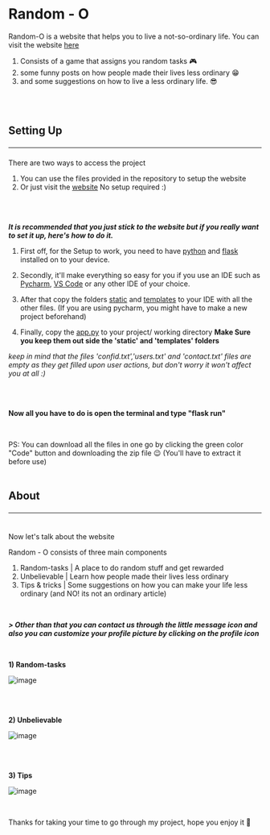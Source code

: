 # Random - O
Random-O is a website that helps you to live a not-so-ordinary life. You can visit the website [here](https://randomo.pythonanywhere.com)
1) Consists of a game that assigns you random tasks 🎮
2) some funny posts on how people made their lives less ordinary 😁
3) and some suggestions on how to live a less ordinary life. 😎
<br>
<br>

## **Setting Up**<hr>

There are two ways to access the project

1) You can use the files provided in the repository to setup the website
2) Or just visit the [website](https://randomo.pythonanywhere.com/) No setup required :)
<br>
<br>

***It is recommended that you just stick to the website but if you really want to set it up, here's how to do it.***


1) First off, for the Setup to work, you need to have [python](https://www.python.org/) and [flask](https://flask.palletsprojects.com/en/2.1.x/) installed on to your device.

2) Secondly, it'll make everything so easy for you if you use an IDE such as [Pycharm](https://www.jetbrains.com/pycharm/),  [VS Code](https://code.visualstudio.com/) or any other IDE of your choice.

3) After that copy the folders [static](https://github.com/Strawberry-pumpkin/RandomO/tree/main/static) and [templates](https://github.com/Strawberry-pumpkin/RandomO/tree/main/templates) to your IDE with all the other files. (If you are using pycharm, you might have to make a new project beforehand)

4) Finally, copy the [app.py](https://github.com/Strawberry-pumpkin/RandomO/blob/main/app.py) to your project/ working directory **Make Sure you keep them out side the 'static' and 'templates' folders**

_keep in mind that the files 'confid.txt','users.txt' and 'contact.txt' files are empty as they get filled upon user actions, but don't worry it won't affect you at all :)_

<br><br>

**Now all you have to do is open the terminal and type  "flask run"**

<br>

PS: You can download all the files in one go by clicking the green color "Code" button and downloading the zip file 😉 (You'll have to extract it before use)
<br>
<br>

## **About**<hr>
<br>
Now let's talk about the website
<br>

Random - O consists of three main components

1) Random-tasks  | A place to do random stuff and get rewarded
2) Unbelievable  | Learn how people made their lives less ordinary
3) Tips & tricks | Some suggestions on how you can make your life less ordinary (and NO! its not an ordinary article)

<br>

***> Other than that you can contact us through the little message icon and also you can customize your profile picture by clicking on the profile icon***

<br>

**1) Random-tasks**
<br>

![image](https://user-images.githubusercontent.com/103160608/163717654-f0481725-fb54-4971-adb1-8a7f42bfb444.png)

<br><br>

**2) Unbelievable**
<br>

![image](https://user-images.githubusercontent.com/103160608/163717699-afc98b25-2201-4f21-840e-c8e2c48a03c7.png)

<br><br>

**3) Tips**
<br>

![image](https://user-images.githubusercontent.com/103160608/163717720-3c3bac45-0c1f-4692-9d65-0f4bacb28d13.png)

<br>

Thanks for taking your time to go through my project, hope you enjoy it 💖
